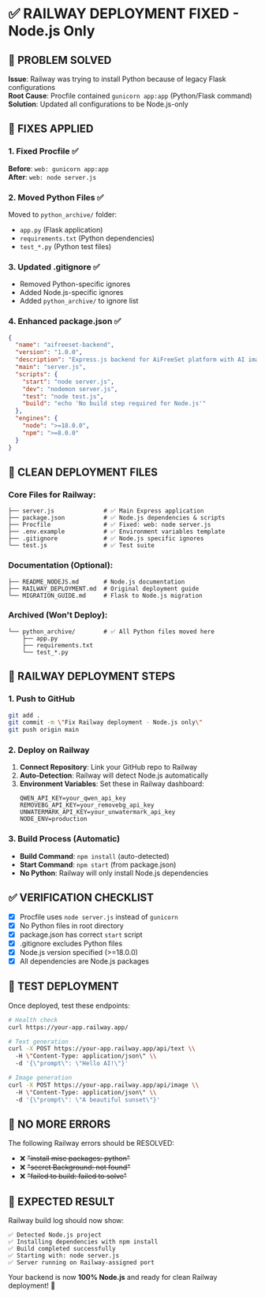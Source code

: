 # ✅ RAILWAY DEPLOYMENT FIXED - Node.js Only

## 🚨 PROBLEM SOLVED

**Issue**: Railway was trying to install Python because of legacy Flask configurations  
**Root Cause**: Procfile contained `gunicorn app:app` (Python/Flask command)  
**Solution**: Updated all configurations to be Node.js-only

## 🔧 FIXES APPLIED

### 1. Fixed Procfile ✅
**Before**: `web: gunicorn app:app`  
**After**: `web: node server.js`

### 2. Moved Python Files ✅
Moved to `python_archive/` folder:
- `app.py` (Flask application)
- `requirements.txt` (Python dependencies)
- `test_*.py` (Python test files)

### 3. Updated .gitignore ✅
- Removed Python-specific ignores
- Added Node.js-specific ignores
- Added `python_archive/` to ignore list

### 4. Enhanced package.json ✅
```json
{
  "name": "aifreeset-backend",
  "version": "1.0.0",
  "description": "Express.js backend for AiFreeSet platform with AI image processing",
  "main": "server.js",
  "scripts": {
    "start": "node server.js",
    "dev": "nodemon server.js",
    "test": "node test.js",
    "build": "echo 'No build step required for Node.js'"
  },
  "engines": {
    "node": ">=18.0.0",
    "npm": ">=8.0.0"
  }
}
```

## 🚀 CLEAN DEPLOYMENT FILES

### Core Files for Railway:
```
├── server.js              # ✅ Main Express application
├── package.json           # ✅ Node.js dependencies & scripts
├── Procfile               # ✅ Fixed: web: node server.js
├── .env.example           # ✅ Environment variables template
├── .gitignore             # ✅ Node.js specific ignores
└── test.js                # ✅ Test suite
```

### Documentation (Optional):
```
├── README_NODEJS.md       # Node.js documentation
├── RAILWAY_DEPLOYMENT.md  # Original deployment guide
└── MIGRATION_GUIDE.md     # Flask to Node.js migration
```

### Archived (Won't Deploy):
```
└── python_archive/        # ✅ All Python files moved here
    ├── app.py
    ├── requirements.txt
    └── test_*.py
```

## 🎯 RAILWAY DEPLOYMENT STEPS

### 1. Push to GitHub
```bash
git add .
git commit -m \"Fix Railway deployment - Node.js only\"
git push origin main
```

### 2. Deploy on Railway
1. **Connect Repository**: Link your GitHub repo to Railway
2. **Auto-Detection**: Railway will detect Node.js automatically
3. **Environment Variables**: Set these in Railway dashboard:
   ```
   QWEN_API_KEY=your_qwen_api_key
   REMOVEBG_API_KEY=your_removebg_api_key
   UNWATERMARK_API_KEY=your_unwatermark_api_key
   NODE_ENV=production
   ```

### 3. Build Process (Automatic)
- **Build Command**: `npm install` (auto-detected)
- **Start Command**: `npm start` (from package.json)
- **No Python**: Railway will only install Node.js dependencies

## ✅ VERIFICATION CHECKLIST

- [x] Procfile uses `node server.js` instead of `gunicorn`
- [x] No Python files in root directory
- [x] package.json has correct `start` script
- [x] .gitignore excludes Python files
- [x] Node.js version specified (>=18.0.0)
- [x] All dependencies are Node.js packages

## 🧪 TEST DEPLOYMENT

Once deployed, test these endpoints:

```bash
# Health check
curl https://your-app.railway.app/

# Text generation
curl -X POST https://your-app.railway.app/api/text \\
  -H \"Content-Type: application/json\" \\
  -d '{\"prompt\": \"Hello AI!\"}'

# Image generation  
curl -X POST https://your-app.railway.app/api/image \\
  -H \"Content-Type: application/json\" \\
  -d '{\"prompt\": \"A beautiful sunset\"}'
```

## 🚨 NO MORE ERRORS

The following Railway errors should be RESOLVED:
- ❌ ~~\"install mise packages: python\"~~
- ❌ ~~\"secret Background: not found\"~~
- ❌ ~~\"failed to build: failed to solve\"~~

## 🎉 EXPECTED RESULT

Railway build log should now show:
```
✅ Detected Node.js project
✅ Installing dependencies with npm install
✅ Build completed successfully
✅ Starting with: node server.js
✅ Server running on Railway-assigned port
```

Your backend is now **100% Node.js** and ready for clean Railway deployment! 🚀